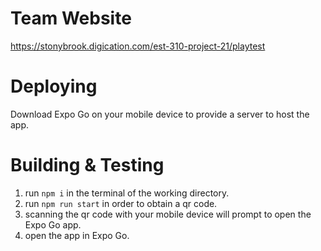 # Team Website
https://stonybrook.digication.com/est-310-project-21/playtest

# Deploying
Download Expo Go on your mobile device to provide a server to host the app.

# Building & Testing
1. run `npm i` in the terminal of the working directory.
2. run `npm run start` in order to obtain a qr code.
3. scanning the qr code with your mobile device will prompt to open the Expo Go app.
4. open the app in Expo Go.
